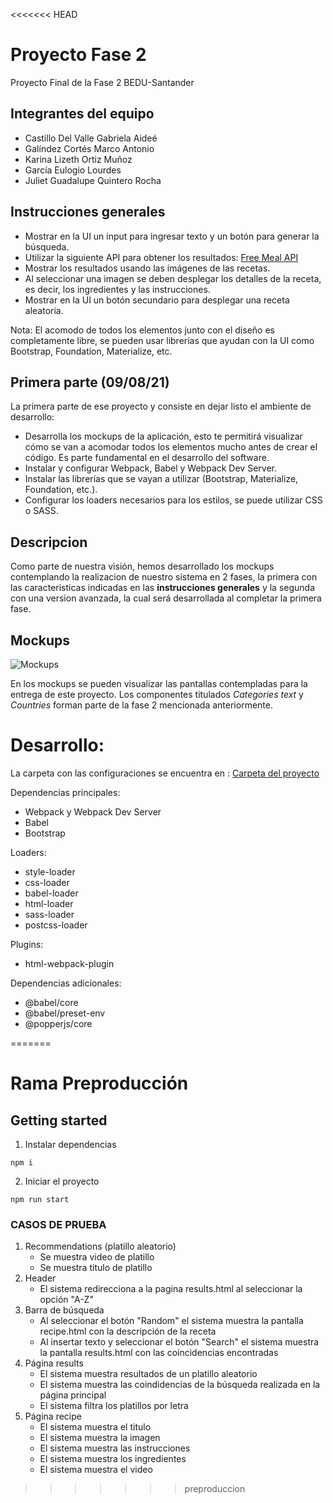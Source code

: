 <<<<<<< HEAD
# Proyecto Fase 2 
Proyecto Final de la Fase 2 BEDU-Santander

## Integrantes del equipo
* Castillo Del Valle Gabriela Aideé
* Galíndez Cortés Marco Antonio
* Karina Lizeth Ortiz Muñoz
* García Eulogio Lourdes
* Juliet Guadalupe Quintero Rocha

## Instrucciones generales
* Mostrar en la UI un input para ingresar texto y un botón para generar la búsqueda.
* Utilizar la siguiente API para obtener los resultados: [Free Meal API](https://www.themealdb.com/api.php)
* Mostrar los resultados usando las imágenes de las recetas.
* Al seleccionar una imagen se deben desplegar los detalles de la receta, es decir, los ingredientes y las instrucciones.
* Mostrar en la UI un botón secundario para desplegar una receta aleatoria.

Nota: El acomodo de todos los elementos junto con el diseño es completamente libre, se pueden usar librerías que ayudan con la UI como Bootstrap, Foundation, Materialize, etc.

## Primera parte (09/08/21)
La primera parte de ese proyecto y consiste en dejar listo el ambiente de desarrollo:
* Desarrolla los mockups de la aplicación, esto te permitirá visualizar cómo se van a acomodar todos los elementos mucho antes de crear el código. Es parte fundamental en el desarrollo del software.
* Instalar y configurar Webpack, Babel y Webpack Dev Server.
* Instalar las librerías que se vayan a utilizar (Bootstrap, Materialize, Foundation, etc.).
* Configurar los loaders necesarios para los estilos, se puede utilizar CSS o SASS.

## Descripcion
Como parte de nuestra visión, hemos desarrollado los mockups contemplando la realizacion de nuestro sistema en 2 fases, la primera con las caracteristicas indicadas en las **instrucciones generales** y la segunda con una version avanzada, la cual será desarrollada al completar la primera fase.

## Mockups

![Mockups](mockups_de_la_aplicación.jpeg)

En los mockups se pueden visualizar las pantallas contempladas para la entrega de este proyecto. Los componentes titulados *Categories text* y *Countries* forman parte de la fase 2 mencionada anteriormente.


# Desarrollo:

La carpeta con las configuraciones se encuentra en : [Carpeta del proyecto](https://github.com/lizeth9797/proyectoFase2/tree/produccion/entorno)

Dependencias principales: 
  * Webpack y Webpack Dev Server
  * Babel
  * Bootstrap

Loaders: 
  * style-loader
  * css-loader
  * babel-loader
  * html-loader
  * sass-loader
  * postcss-loader
 
Plugins:
  * html-webpack-plugin
  
Dependencias adicionales:
  * @babel/core
  * @babel/preset-env
  * @popperjs/core

=======
# Rama Preproducción

## Getting started

1. Instalar dependencias
``` console 
npm i
```

2. Iniciar el proyecto
``` console 
npm run start
```


### CASOS DE PRUEBA
1. Recommendations (platillo aleatorio)
    - Se muestra video de platillo
    - Se muestra titulo de platillo
2. Header
    - El sistema redirecciona a la pagina results.html al seleccionar la opción "A-Z"
3. Barra de búsqueda
    - Al seleccionar el botón "Random" el sistema muestra la pantalla recipe.html con la descripción de la receta
    - Al insertar texto y seleccionar el botón "Search" el sistema muestra la pantalla results.html con las coincidencias encontradas
4. Página results
    - El sistema muestra resultados de un platillo aleatorio
    - El sistema muestra las coindidencias de la búsqueda realizada en la página principal
    - El sistema filtra los platillos por letra
5. Página recipe
    - El sistema muestra el titulo 
    - El sistema muestra la imagen
    - El sistema muestra las instrucciones
    - El sistema muestra los ingredientes
    - El sistema muestra el video
>>>>>>> preproduccion

